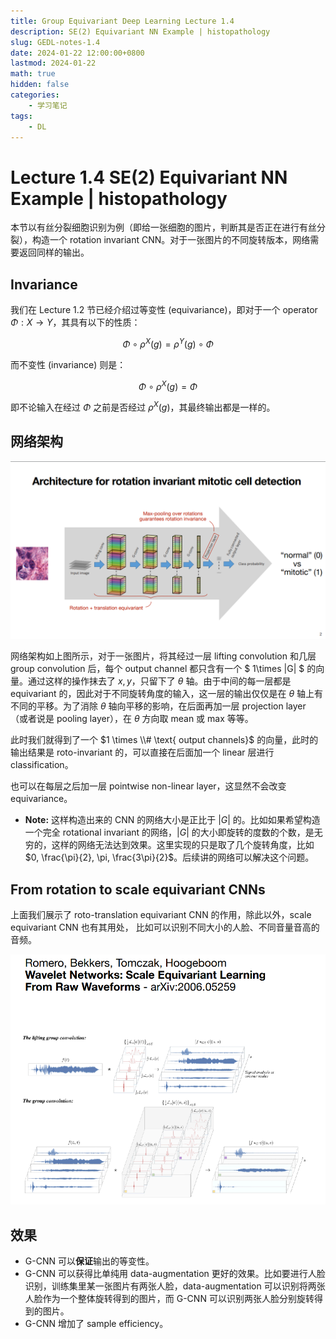 ```yaml
---
title: Group Equivariant Deep Learning Lecture 1.4
description: SE(2) Equivariant NN Example | histopathology
slug: GEDL-notes-1.4
date: 2024-01-22 12:00:00+0800
lastmod: 2024-01-22
math: true
hidden: false
categories:
    - 学习笔记
tags:
    - DL
---
```


# Lecture 1.4 SE(2) Equivariant NN Example | histopathology

本节以有丝分裂细胞识别为例（即给一张细胞的图片，判断其是否正在进行有丝分裂），构造一个 rotation invariant CNN。对于一张图片的不同旋转版本，网络需要返回同样的输出。

## Invariance

我们在 Lecture 1.2 节已经介绍过等变性 (equivariance)，即对于一个 operator $\Phi: X\rightarrow Y$，其具有以下的性质：

$$\Phi\circ \rho^X(g)=\rho^Y(g)\circ \Phi$$

而不变性 (invariance) 则是：

$$\Phi\circ \rho^X(g)=\Phi$$

即不论输入在经过 $\Phi$ 之前是否经过 $\rho^X(g)$，其最终输出都是一样的。

## 网络架构

![rotation invariant CNN](roto-invar-CNN.png)

网络架构如上图所示，对于一张图片，将其经过一层 lifting convolution 和几层 group convolution 后，每个 output channel 都只含有一个 $ 1\times |G| $ 的向量。通过这样的操作抹去了 $x, y$，只留下了 $\theta$ 轴。由于中间的每一层都是 equivariant 的，因此对于不同旋转角度的输入，这一层的输出仅仅是在 $\theta$ 轴上有不同的平移。为了消除 $\theta$ 轴向平移的影响，在后面再加一层 projection layer （或者说是 pooling layer），在 $\theta$ 方向取 mean 或 max 等等。

此时我们就得到了一个 $1 \times \\# \text{ output channels}$ 的向量，此时的输出结果是 roto-invariant 的，可以直接在后面加一个 linear 层进行 classification。

也可以在每层之后加一层 pointwise non-linear layer，这显然不会改变 equivariance。

- **Note:** 这样构造出来的 CNN 的网络大小是正比于 $|G|$ 的。比如如果希望构造一个完全 rotational invariant 的网络，$|G|$ 的大小即旋转的度数的个数，是无穷的，这样的网络无法达到效果。这里实现的只是取了几个旋转角度，比如 $0, \frac{\pi}{2}, \pi, \frac{3\pi}{2}$。后续讲的网络可以解决这个问题。

## From rotation to scale equivariant CNNs

上面我们展示了 roto-translation equivariant CNN 的作用，除此以外，scale equivariant CNN 也有其用处， 比如可以识别不同大小的人脸、不同音量音高的音频。

![对不同频率的音频的识别](scale-invar-CNN.png)

## 效果

- G-CNN 可以**保证**输出的等变性。
- G-CNN 可以获得比单纯用 data-augmentation 更好的效果。比如要进行人脸识别，训练集里某一张图片有两张人脸，data-augmentation 可以识别将两张人脸作为一个整体旋转得到的图片，而 G-CNN 可以识别两张人脸分别旋转得到的图片。
- G-CNN 增加了 sample efficiency。